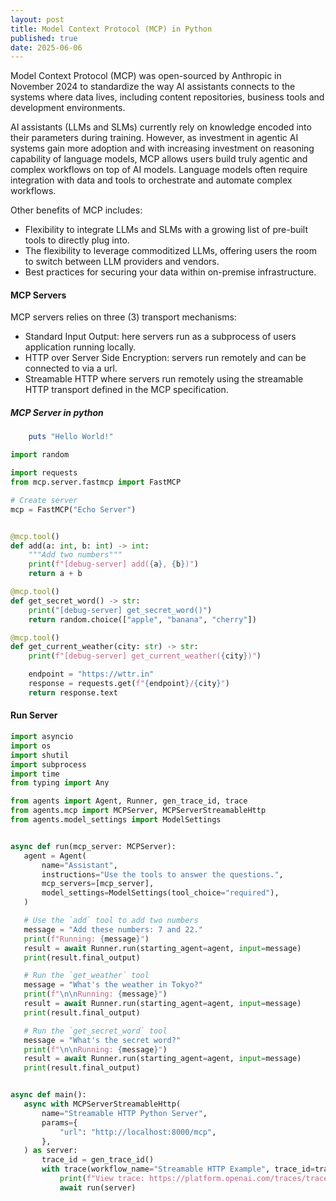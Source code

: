 ```yaml
---
layout: post
title: Model Context Protocol (MCP) in Python
published: true
date: 2025-06-06
---
```

Model Context Protocol (MCP) was open-sourced by Anthropic in November 2024 to standardize the way AI assistants connects to the systems where data lives, including content repositories, business tools and development environments.

AI assistants (LLMs and SLMs) currently rely on knowledge encoded into their parameters during training. However, as investment in agentic AI systems gain more adoption and with increasing investment on reasoning capability of language models, MCP allows users build truly agentic and complex workflows on top of AI models. Language models often require integration with data and tools to orchestrate and automate complex workflows. 

Other benefits of MCP includes:

- Flexibility to integrate LLMs and SLMs with a growing list of pre-built tools to directly plug into.
- The flexibility to leverage commoditized LLMs, offering users the room to switch between LLM providers and vendors.
- Best practices for securing your data within on-premise infrastructure.

#### MCP Servers

MCP servers relies on three (3) transport mechanisms:
- Standard Input Output: here servers run as a subprocess of users application running locally.
- HTTP over Server Side Encryption: servers run remotely and can be connected to via a url.
- Streamable HTTP where servers run remotely using the streamable HTTP transport defined in the MCP specification.

##### MCP Server in python

```ruby
    puts "Hello World!"
```

```python
import random

import requests
from mcp.server.fastmcp import FastMCP

# Create server
mcp = FastMCP("Echo Server")


@mcp.tool()
def add(a: int, b: int) -> int:
    """Add two numbers"""
    print(f"[debug-server] add({a}, {b})")
    return a + b

@mcp.tool()
def get_secret_word() -> str:
    print("[debug-server] get_secret_word()")
    return random.choice(["apple", "banana", "cherry"])

@mcp.tool()
def get_current_weather(city: str) -> str:
    print(f"[debug-server] get_current_weather({city})")

    endpoint = "https://wttr.in"
    response = requests.get(f"{endpoint}/{city}")
    return response.text
```

#### Run Server

 ```python 
 import asyncio
import os
import shutil
import subprocess
import time
from typing import Any

from agents import Agent, Runner, gen_trace_id, trace
from agents.mcp import MCPServer, MCPServerStreamableHttp
from agents.model_settings import ModelSettings


async def run(mcp_server: MCPServer):
    agent = Agent(
        name="Assistant",
        instructions="Use the tools to answer the questions.",
        mcp_servers=[mcp_server],
        model_settings=ModelSettings(tool_choice="required"),
    )

    # Use the `add` tool to add two numbers
    message = "Add these numbers: 7 and 22."
    print(f"Running: {message}")
    result = await Runner.run(starting_agent=agent, input=message)
    print(result.final_output)

    # Run the `get_weather` tool
    message = "What's the weather in Tokyo?"
    print(f"\n\nRunning: {message}")
    result = await Runner.run(starting_agent=agent, input=message)
    print(result.final_output)

    # Run the `get_secret_word` tool
    message = "What's the secret word?"
    print(f"\n\nRunning: {message}")
    result = await Runner.run(starting_agent=agent, input=message)
    print(result.final_output)


async def main():
    async with MCPServerStreamableHttp(
        name="Streamable HTTP Python Server",
        params={
            "url": "http://localhost:8000/mcp",
        },
    ) as server:
        trace_id = gen_trace_id()
        with trace(workflow_name="Streamable HTTP Example", trace_id=trace_id):
            print(f"View trace: https://platform.openai.com/traces/trace?trace_id={trace_id}\n")
            await run(server)

```
